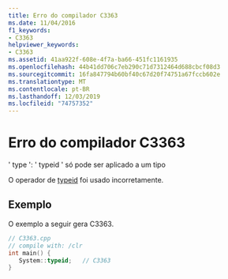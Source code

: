 ```yaml
---
title: Erro do compilador C3363
ms.date: 11/04/2016
f1_keywords:
- C3363
helpviewer_keywords:
- C3363
ms.assetid: 41aa922f-608e-4f7a-ba66-451fc1161935
ms.openlocfilehash: 44b41dd706c7eb290c71d7312464d688cbcf08d3
ms.sourcegitcommit: 16fa847794b60bf40c67d20f74751a67fccb602e
ms.translationtype: MT
ms.contentlocale: pt-BR
ms.lasthandoff: 12/03/2019
ms.locfileid: "74757352"
---
```

# <a name="compiler-error-c3363"></a>Erro do compilador C3363

' type ': ' typeid ' só pode ser aplicado a um tipo

O operador de [typeid](../../extensions/typeid-cpp-component-extensions.md) foi usado incorretamente.

## <a name="example"></a>Exemplo

O exemplo a seguir gera C3363.

```cpp
// C3363.cpp
// compile with: /clr
int main() {
   System::typeid;   // C3363
}
```
